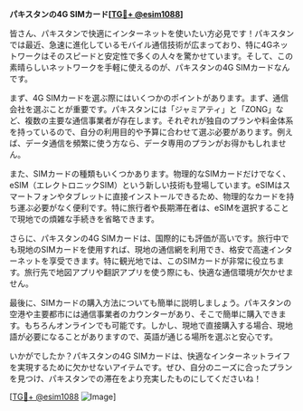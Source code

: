 **パキスタンの4G SIMカード[[TG💪+ @esim1088](https://t.me/s/esim1088)]**

皆さん、パキスタンで快適にインターネットを使いたい方必見です！パキスタンでは最近、急速に進化しているモバイル通信技術が広まっており、特に4Gネットワークはそのスピードと安定性で多くの人々を驚かせています。そして、この素晴らしいネットワークを手軽に使えるのが、パキスタンの4G SIMカードなんです。

まず、4G SIMカードを選ぶ際にはいくつかのポイントがあります。まず、通信会社を選ぶことが重要です。パキスタンには「ジャミアティ」と「ZONG」など、複数の主要な通信事業者が存在します。それぞれが独自のプランや料金体系を持っているので、自分の利用目的や予算に合わせて選ぶ必要があります。例えば、データ通信を頻繁に使う方なら、データ専用のプランがお得かもしれません。

また、SIMカードの種類もいくつかあります。物理的なSIMカードだけでなく、eSIM（エレクトロニックSIM）という新しい技術も登場しています。eSIMはスマートフォンやタブレットに直接インストールできるため、物理的なカードを持ち運ぶ必要がなく便利です。特に旅行者や長期滞在者は、eSIMを選択することで現地での煩雑な手続きを省略できます。

さらに、パキスタンの4G SIMカードは、国際的にも評価が高いです。旅行中でも現地のSIMカードを使用すれば、現地の通信網を利用でき、格安で高速インターネットを享受できます。特に観光地では、このSIMカードが非常に役立ちます。旅行先で地図アプリや翻訳アプリを使う際にも、快適な通信環境が欠かせません。

最後に、SIMカードの購入方法についても簡単に説明しましょう。パキスタンの空港や主要都市には通信事業者のカウンターがあり、そこで簡単に購入できます。もちろんオンラインでも可能です。しかし、現地で直接購入する場合、現地語が必要になることがありますので、英語が通じる場所を選ぶと安心です。

いかがでしたか？パキスタンの4G SIMカードは、快適なインターネットライフを実現するために欠かせないアイテムです。ぜひ、自分のニーズに合ったプランを見つけ、パキスタンでの滞在をより充実したものにしてくださいね！

[[TG💪+ @esim1088](https://t.me/s/esim1088) ![Image](https://i.postimg.cc/Y0z9fWf4/image.png)]